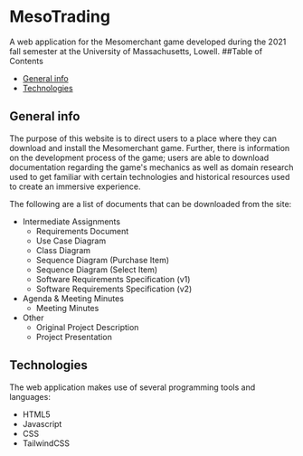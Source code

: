 # MesoTrading
A web application for the Mesomerchant game developed during the 2021 fall semester at
the University of Massachusetts, Lowell.
##Table of Contents

* [General info](#general-info)
* [Technologies](#technologies)

## General info
The purpose of this website is to direct users to a place where they can download and install
the Mesomerchant game. Further, there is information on the development process of the game; users
are able to download documentation regarding the game's mechanics as well as domain research
used to get familiar with certain technologies and historical resources used to create an immersive
experience.

The following are a list of documents that can be downloaded from the site:
- Intermediate Assignments
    - Requirements Document
    - Use Case Diagram
    - Class Diagram
    - Sequence Diagram (Purchase Item)
    - Sequence Diagram (Select Item)
    - Software Requirements Specification (v1)
    - Software Requirements Specification (v2)
- Agenda & Meeting Minutes
    - Meeting Minutes
- Other
    - Original Project Description
    - Project Presentation

## Technologies
The web application makes use of several programming tools and languages:
- HTML5
- Javascript
- CSS
- TailwindCSS
